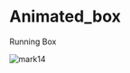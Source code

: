 # Animated_box
Running Box 

![mark14](https://github.com/GauravNandedkar123/Animated_box/assets/130847216/32fac175-feb3-4b6b-a564-aeab5f1b65de)

